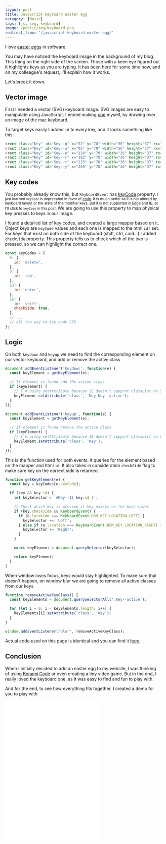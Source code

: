 ```yaml
---
layout: post
title: JavaScript keyboard easter egg
category: [Music]
tags: [js, svg, keyboard]
image: /public/img/keyboard.png
redirect_from: "/javascript-keyboard-easter-egg/"
---
```


I love [easter eggs](https://en.wikipedia.org/wiki/Easter_egg_(media)#Software) in software.

You may have noticed the keyboard image in the background of my blog. This thing on the right side of the screen. Those with a keen eye figured out it highlights keys as you are typing. It has been here for some time now, and on my colleague's request, I'll explain how it works.

<!--more-->

Let's break it down.

## Vector image

First I needed a vector (SVG) keyboard image. SVG images are easy to manipulate using JavaScript. I ended making [one](https://github.com/Stanko/Stanko.github.io/blob/master/_includes/svg/keyboard.svg) myself, by drawing over an image of the mac keyboard.

To target keys easily I added `id` to every key, and it looks something like this:

```html
<rect class="Key" id="Key--q" x="52" y="70" width="36" height="37" rx="6" />
<rect class="Key" id="Key--w" x="95" y="70" width="36" height="37" rx="6" />
<rect class="Key" id="Key--e" x="138" y="70" width="36" height="37" rx="6" />
<rect class="Key" id="Key--r" x="182" y="70" width="36" height="37" rx="6" />
<rect class="Key" id="Key--t" x="225" y="70" width="36" height="37" rx="6" />
<rect class="Key" id="Key--y" x="269" y="70" width="36" height="37" rx="6" />
```

## Key codes

You probably already know this, but `KeyboardEvent` has
<label class="SideNote-trigger">[keyCode](https://developer.mozilla.org/en-US/docs/Web/API/KeyboardEvent/keyCode) property.</label>
<small class="SideNote">
I just learned `keyCode` is deprecated in favor of [code](https://developer.mozilla.org/en-US/docs/Web/API/KeyboardEvent/code). It is much better as it is not altered by keyboard layout or the state of the modifier keys. But it is not supported in Edge and IE, so I'll stick to `keyCode` in this post.
</small>
We are going to use this property to map physical key presses to keys in our image.

I found a detailed list of key codes, and created a large mapper based on it. Object keys are `keyCode` values and each one is mapped to the html `id` I set. For keys that exist on both side of the keyboard (shift, ctrl, cmd...) I added `checkSide` property. This property tells us to check which of the two is pressed, so we can highlight the correct one.


```js
const keyCodes = {
  8: {
    id: 'delete',
  },
  9: {
    id: 'tab',
  },
  13: {
    id: 'enter',
  },
  16: {
    id: 'shift',
    checkSide: true,
  },
  // ...
  // all the way to key code 255
};
```

## Logic

On both `keydown` and `keyup` we need to find the corresponding element on our vector keyboard, and add or remove the active class.

```js
document.addEventListener('keydown', function(e) {
  const keyElement = getKeyElement(e);

  // If element is found add the active class
  if (keyElement) {
    // I'm using setAttribute because IE doesn't support classList on SVG elements
    keyElement.setAttribute('class', 'Key Key--active');
  }
});

document.addEventListener('keyup', function(e) {
  const keyElement = getKeyElement(e);

  // If element is found remove the active class
  if (keyElement) {
    // I'm using setAttribute because IE doesn't support classList on SVG elements
    keyElement.setAttribute('class', 'Key');
  }
});
```

This is the function used for both events. It queries for the element based on the mapper and html `id`. It also takes in consideration `checkSide` flag to make sure key on the correct side is returned.

```js
function getKeyElement(e) {
  const key = keyCodes[e.keyCode];

  if (key && key.id) {
    let keySelector = `#Key--${ key.id }`;

    // Check which key is pressed if key exists on the both sides
    if (key.checkSide && KeyboardEvent) {
      if (e.location === KeyboardEvent.DOM_KEY_LOCATION_LEFT) {
        keySelector += 'Left';
      } else if (e.location === KeyboardEvent.DOM_KEY_LOCATION_RIGHT) {
        keySelector += 'Right';
      }
    }

    const keyElement = document.querySelector(keySelector);

    return keyElement;
  }
}
```

When window loses focus, keys would stay highlighted. To make sure that doesn't happen, on window blur we are going to remove all active classes from our keys.

```js
function removeActiveKeyClass() {
  const keyElements = document.querySelectorAll('.Key--active');

  for (let i = 0; i < keyElements.length; i++) {
    keyElements[i].setAttribute('class', 'Key');
  }
}

window.addEventListener('blur', removeActiveKeyClass);
```

Actual code used on this page is identical and you can find it [here](https://github.com/Stanko/Stanko.github.io/blob/master/js/keyboard.js
).

## Conclusion

When I initially decided to add an easter egg to my website, I was thinking of  using [Konami Code](https://en.wikipedia.org/wiki/Konami_Code) or even creating a tiny video game. But in the end, I really loved the keyboard one, as it was easy to find and fun to play with.

And for the end, to see how everything fits together, I created a demo for you to play with:

<iframe
class='Block--lg'
height='450px'
scrolling='no'
src='//codepen.io/stanko/embed/preview/KKwPJvL/?height=450&theme-id=light&default-tab=result' frameborder='no'
allowtransparency='true'
allowfullscreen='true'>
See the Pen <a href='http://codepen.io/stanko/pen/KKwPJvL/'>Keyboard easter egg</a> by Stanko (<a href='http://codepen.io/stanko'>@stanko</a>) on <a href='http://codepen.io'>CodePen</a>.
</iframe>

